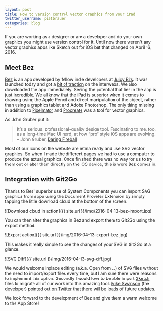 ```yaml
---
layout: post
title: How to version control vector graphics from your iPad
twitter_username: pietbrauer
categories: blog
---
```


If you are working as a designer or are a developer and do your own graphics you might use version control for it. Until now there weren't any vector graphics apps like Sketch out for iOS but that changed on April 16, 2016.


## Meet Bez

[Bez](http://www.juicybitssoftware.com/bez/) is an app developed by fellow indie developers at [Juicy Bits](http://www.juicybitssoftware.com). It was launched today and got a [bit of traction](http://daringfireball.net/linked/2016/04/12/bez) on the interwebs. We also downloaded the app immediately. 
Seeing the potential that lies in the app is just incredible. We all know that the iPad is superior when it comes to drawing using the Apple Pencil and direct manipulation of the object, rather than using a graphics tablet and Adobe Photoshop. The only thing missing in addition to [Pixelmator](http://www.pixelmator.com/ios/) and [Procreate](http://procreate.si/) was a tool for vector graphics.

As John Gruber put it:

> It’s a serious, professional-quality design tool. Fascinating to me, too, as a long-time Mac UI nerd, at how “pro” style iOS apps are evolving.
> – John Gruber, [Daring Fireball](http://daringfireball.net/linked/2016/04/12/bez)

Most of our icons on the website are retina ready and use SVG vector graphics. So when I made the different pages we had to use a computer to produce the actual graphics. Once finished there was no way for us to try them out or alter them directly on the iOS device, this is were Bez comes in.

## Integration with Git2Go

Thanks to Bez' superior use of System Components you can import SVG graphics from apps using the Document Provider Extension by simply tapping the little download cloud at the bottom of the screen.

![Download cloud in action]({{ site.url }}/img/2016-04-13-bez-import.jpg)

You can then alter the graphics in Bez and export them to Git2Go using the export method.

![Export action]({{ site.url }}/img/2016-04-13-export-bez.jpg)

This makes it really simple to see the changes of your SVG in Git2Go at a glance.

![SVG Diff]({{ site.url }}/img/2016-04-13-svg-diff.jpg)

We would welcome inplace editing (a.k.a. Open from ...) of SVG files without the need to import/export files every time, but I am sure there were reasons to implement this option. Secondly I would love to be able import [Sketch](https://www.sketchapp.com/) files to migrate all of our work into this amazing tool.
[Mike Swanson](https://twitter.com/anyware) (the developer) pointed out [on Twitter](https://twitter.com/Anyware/status/720051314135162880) that there will be loads of future updates.

We look forward to the development of Bez and give them a warm welcome to the App Store!
